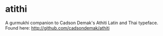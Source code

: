 # atithi
A gurmukhi companion to Cadson Demak's Athiti Latin and Thai typeface. Found here: http://github.com/cadsondemak/athiti
